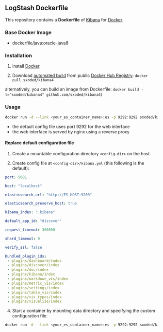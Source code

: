 ## LogStash Dockerfile


This repository contains a **Dockerfile** of [Kibana](https://www.elastic.co/products/kibana/) for [Docker](https://www.docker.com/).


### Base Docker Image

* [dockerfile/java:oracle-java8](https://registry.hub.docker.com/u/dockerfile/java/)


### Installation

1. Install [Docker](https://www.docker.com/).

2. Download [automated build](https://registry.hub.docker.com/u/sxoded/logstash) from public [Docker Hub Registry](https://registry.hub.docker.com/): `docker pull sxoded/kibana4`
 
alternatively, you can build an image from Dockerfile:
 `docker build -t="sxoded/kibana4" github.com/sxoded/kibana4`)

### Usage

```sh
docker run -d --link <your_es_container_name>:es -p 9292:9292 sxoded/kibana4
```

 * the default config file uses port 9292 for the web interface
 * the web interface is served by nginx using a reverse proxy
 
#### Replace default configuration file

  1. Create a mountable configuration directory `<config-dir>` on the host.

  2. Create config file at `<config-dir>/kibana.yml` (this following is the default):

```yml
port: 5601

host: "localhost"

elasticsearch_url: "http://ES_HOST:9200"

elasticsearch_preserve_host: true

kibana_index: ".kibana"

default_app_id: "discover"

request_timeout: 300000

shard_timeout: 0

verify_ssl: false

bundled_plugin_ids:
 - plugins/dashboard/index
 - plugins/discover/index
 - plugins/doc/index
 - plugins/kibana/index
 - plugins/markdown_vis/index
 - plugins/metric_vis/index
 - plugins/settings/index
 - plugins/table_vis/index
 - plugins/vis_types/index
 - plugins/visualize/index
```

4. Start a container by mounting data directory and specifying the custom configuration file:

```sh
docker run -d --link <your_es_container_name>:es -p 9292:9292 sxoded/kibana4 -v <config-dir> sxoded/kibana4
```


